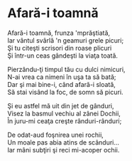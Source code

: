 # Afară-i toamnă

Afară-i toamnă, frunza 'mprăştiată,\
Iar vântul svârlă 'n geamuri grele picuri;\
Şi tu citeşti scrisori din roase plicuri\
Şi într-un ceas gândeşti la viaţa toată.

Pierzându-ţi timpul tău cu dulci nimicuri,\
N-ai vrea ca nimeni în uşa ta să bată;\
Dar şi mai bine-i, când afară-i sloată,\
Să stai visând la foc, de somn să picuri.

Şi eu astfel mă uit din jet de gânduri,\
Visez la basmul vechiu al zânei Dochii,\
În juru-mi ceaţa creşte rânduri-rânduri;

De odat-aud foşnirea unei rochii,\
Un moale pas abia atins de scânduri...\
Iar mâni subţiri şi reci mi-acoper ochii.
